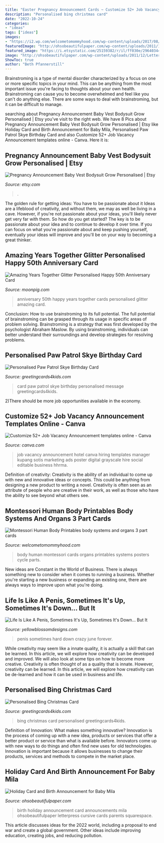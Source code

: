 ```yaml
---
title: "Easter Pregnancy Announcement Cards ~ Customize 52+ Job Vacancy Announcement Templates Online"
description: "Personalised bing christmas card"
date: "2022-10-24"
categories:
- "ideas"
tags: ["ideas"]
images:
- "https://i2.wp.com/welcometomommyhood.com/wp-content/uploads/2017/08/human-body-3-part-cards-and-posters.png?fit=650%2C863&amp;ssl=1"
featuredImage: "http://ohsobeautifulpaper.com/wp-content/uploads/2011/12/Letterpress-Holiday-Card-Birth-Announcement-Print-in-Cursive-550x733.jpg"
featured_image: "https://i.etsystatic.com/25159382/r/il/ff030e/2964034435/il_fullxfull.2964034435_deyl.jpg"
image: "http://ohsobeautifulpaper.com/wp-content/uploads/2011/12/Letterpress-Holiday-Card-Birth-Announcement-Print-in-Cursive-550x733.jpg"
ShowToc: true
author: "Beth Pfannerstill"
---
```



Brainstroming is a type of mental disorder characterized by a focus on one or more specific topics in your mind. This can be anything from the most important issue you're facing to thoughts about your own health. Brainstroming can cause you to become overwhelmed and feel like you can't do anything else. There are some ways to deal with brainstroming, but it can be difficult to manage.

	

		
searching about Pregnancy Announcement Baby Vest Bodysuit Grow Personalised | Etsy you've visit to the right web. We have 8 Pics about Pregnancy Announcement Baby Vest Bodysuit Grow Personalised | Etsy like Holiday Card and Birth Announcement for Baby Mila, Personalised Paw Patrol Skye Birthday Card and also Customize 52+ Job Vacancy Announcement templates online - Canva. Here it is:
		
    
## Pregnancy Announcement Baby Vest Bodysuit Grow Personalised | Etsy

<img loading=lazy src="https://i.etsystatic.com/25159382/r/il/ff030e/2964034435/il_fullxfull.2964034435_deyl.jpg" onerror="this.onerror=null;this.src='https://tse3.mm.bing.net/th?id=OIP.Xx36cr47egNmh7Tu9kXIcAHaJ4&amp;pid=15.1';" alt="Pregnancy Announcement Baby Vest Bodysuit Grow Personalised | Etsy">

_Source: etsy.com_

>. 

	

The golden rule for getting ideas: You have to be passionate about it
Ideas are a lifeblood of creativity, and without them, we may as well be living in a cave. However, if you're not passionate about your ideas, you'll likely never get very far with them. So how do you get started? The key is to be passionate about your idea and to continue to develop it over time. If you can focus on what you're passionate about and keep pushing yourself, eventually your ideas will improve and you'll be on your way to becoming a great thinker.

    
## Amazing Years Together Glitter Personalised Happy 50th Anniversary Card

<img loading=lazy src="https://d88rwus2kbdsn.cloudfront.net/api/images/Cardshop/57/product/FYF004/1?subscription-key=95806f4e54724727b91e3d2040d837bf&amp;w=300" onerror="this.onerror=null;this.src='https://tse3.mm.bing.net/th?id=OIP.DEp2HCXph6lSKAzA7z3fqgAAAA&amp;pid=15.1';" alt="Amazing Years Together Glitter Personalised Happy 50th Anniversary Card">

_Source: moonpig.com_

>anniversary 50th happy years together cards personalised glitter amazing card. 

	

Conclusion: How to use brainstroming to its full potential.
The full potential of brainstroming can be grasped through its usage in specific areas of problem solving. Brainstroming is a strategy that was first developed by the psychologist Abraham Maslow. By using brainstroming, individuals can better understand their surroundings and develop strategies for resolving problems.

    
## Personalised Paw Patrol Skye Birthday Card

<img loading=lazy src="https://www.greetingcards4kids.com/ekmps/shops/kacey36/images/personalised-paw-patrol-skye-birthday-card-4344-p[ekm]707x999[ekm].jpg" onerror="this.onerror=null;this.src='https://tse3.mm.bing.net/th?id=OIP.MzYDE4hle6KZBTCyLGMAiwHaKd&amp;pid=15.1';" alt="Personalised Paw Patrol Skye Birthday Card">

_Source: greetingcards4kids.com_

>card paw patrol skye birthday personalised message greetingcards4kids. 

	

2)There should be more job opportunities available in the economy. 

    
## Customize 52+ Job Vacancy Announcement Templates Online - Canva

<img loading=lazy src="https://marketplace.canva.com/MAC-hw7afag/1/0/thumbnail_large-4/canva-blue-grayscale-photo-job-vacancy-announcement-MAC-hw7afag.jpg" onerror="this.onerror=null;this.src='https://tse2.mm.bing.net/th?id=OIP.SoaIgci5gUjCHGXRMFgfwQAAAA&amp;pid=15.1';" alt="Customize 52+ Job Vacancy Announcement templates online - Canva">

_Source: canva.com_

>job vacancy announcement hotel canva hiring templates manager kupang sotis marketing ads poster digital grayscale hire social editable business hhrma. 

	

Definition of creativity:
Creativity is the ability of an individual to come up with new and innovative ideas or concepts. This could be anything from designing a new product to writing a novel. Creativity is often seen as an attribute of people who are creative in their work, as well as those who have the ability to see beyond what others see.

    
## Montessori Human Body Printables Body Systems And Organs 3 Part Cards

<img loading=lazy src="https://i2.wp.com/welcometomommyhood.com/wp-content/uploads/2017/08/human-body-3-part-cards-and-posters.png?fit=650%2C863&amp;ssl=1" onerror="this.onerror=null;this.src='https://tse2.mm.bing.net/th?id=OIP.S7xkpduQluvv7HJQeLWL6wHaJ1&amp;pid=15.1';" alt="Montessori Human Body Printables body systems and organs 3 part cards">

_Source: welcometomommyhood.com_

>body human montessori cards organs printables systems posters cycle parts. 

	

New ideas are Constant in the World of Business. There is always something new to consider when it comes to running a business. Whether you're starting a new business or expanding an existing one, there are always ways to improve upon what you're doing. 

    
## Life Is Like A Penis, Sometimes It&#039;s Up, Sometimes It&#039;s Down... But It

<img loading=lazy src="http://cdn.shopify.com/s/files/1/2421/7823/products/Template_1_copy_6668f2a0-f689-440a-aeee-c175f87ea31f_1024x1024.jpg?v=1571708938" onerror="this.onerror=null;this.src='https://tse1.mm.bing.net/th?id=OIP.HF1H4Vt_Hro-FdKDbN2EdQHaJ4&amp;pid=15.1';" alt="Life Is Like A Penis, Sometimes It&#039;s Up, Sometimes It&#039;s Down... But It">

_Source: yellowblossomdesigns.com_

>penis sometimes hard down crazy june forever. 

	

While creativity may seem like a innate quality, it is actually a skill that can be learned. In this article, we will explore how creativity can be developed and improved. We will also look at some tips on how to become more creative.
Creativity is often thought of as a quality that is innate. However, creativity can be learned. In this article, we will explore how creativity can be de-learned and how it can be used in business and life.

    
## Personalised Bing Christmas Card

<img loading=lazy src="http://www.greetingcards4kids.com/ekmps/shops/kacey36/images/personalised-bing-christmas-card-3528-p[ekm]707x999[ekm].jpg" onerror="this.onerror=null;this.src='https://tse4.mm.bing.net/th?id=OIP.XuJqpaKDid--nSgPWPH3oQHaKd&amp;pid=15.1';" alt="Personalised Bing Christmas Card">

_Source: greetingcards4kids.com_

>bing christmas card personalised greetingcards4kids. 

	

Definition of Innovation: What makes something innovative?
Innovation is the process of coming up with a new idea, products or services that offer a better product or service than what is available before. Innovators come up with new ways to do things and often find new uses for old technologies. Innovation is important because it allows businesses to change their products, services and methods to compete in the market place.

    
## Holiday Card And Birth Announcement For Baby Mila

<img loading=lazy src="http://ohsobeautifulpaper.com/wp-content/uploads/2011/12/Letterpress-Holiday-Card-Birth-Announcement-Print-in-Cursive-550x733.jpg" onerror="this.onerror=null;this.src='https://tse1.mm.bing.net/th?id=OIP.KUTrBtqr3lmT0eji8nNqZwHaJ3&amp;pid=15.1';" alt="Holiday Card and Birth Announcement for Baby Mila">

_Source: ohsobeautifulpaper.com_

>birth holiday announcement card announcements mila ohsobeautifulpaper letterpress cursive cards parents squarespace. 

	

This article discusses ideas for the 2022 world, including a proposal to end war and create a global government. Other ideas include improving education, creating jobs, and reducing pollution.

